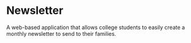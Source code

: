 # Newsletter

A web-based application that allows college students to easily create a monthly newsletter to send to their families.
